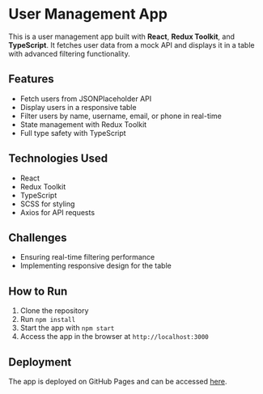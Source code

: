 # User Management App

This is a user management app built with **React**, **Redux Toolkit**, and **TypeScript**. It fetches user data from a mock API and displays it in a table with advanced filtering functionality.

## Features
- Fetch users from JSONPlaceholder API
- Display users in a responsive table
- Filter users by name, username, email, or phone in real-time
- State management with Redux Toolkit
- Full type safety with TypeScript

## Technologies Used
- React
- Redux Toolkit
- TypeScript
- SCSS for styling
- Axios for API requests

## Challenges
- Ensuring real-time filtering performance
- Implementing responsive design for the table

## How to Run
1. Clone the repository
2. Run `npm install`
3. Start the app with `npm start`
4. Access the app in the browser at `http://localhost:3000`

## Deployment
The app is deployed on GitHub Pages and can be accessed [here](https://Michal-Rozga.github.io/user-management-app).
